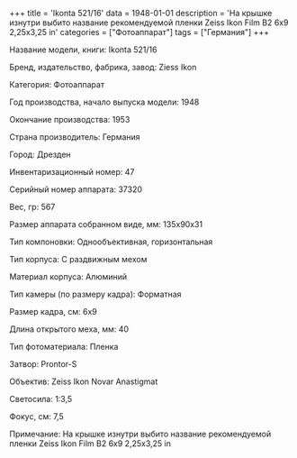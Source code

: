 +++
title = 'Ikonta 521/16'
data = 1948-01-01
description = 'На крышке изнутри выбито название рекомендуемой пленки  Zeiss Ikon Film B2 6x9 2,25x3,25 in'
categories = ["Фотоаппарат"]
tags = ["Германия"]
+++

Название модели, книги: Ikonta 521/16

Бренд, издательство, фабрика, завод: Ziess Ikon

Категория: Фотоаппарат

Год производства, начало выпуска модели: 1948

Окончание производства: 1953

Страна производитель: Германия

Город: Дрезден

Инвентаризационный номер: 47

Серийный номер аппарата: 37320

Вес, гр: 567

Размер аппарата  собранном виде, мм: 135x90x31

Тип компоновки: Однообъективная, горизонтальная

Тип корпуса: С раздвижным мехом

Материал корпуса: Алюминий

Тип камеры (по размеру кадра): Форматная

Размер кадра, см: 6х9

Длина открытого меха, мм: 40

Тип фотоматериала: Пленка

Затвор: Prontor-S

Объектив: Zeiss Ikon
Novar Anastigmat

Светосила: 1:3,5

Фокус, см: 7,5

Примечание: На крышке изнутри выбито название рекомендуемой пленки  Zeiss Ikon Film B2 6x9 2,25x3,25 in

